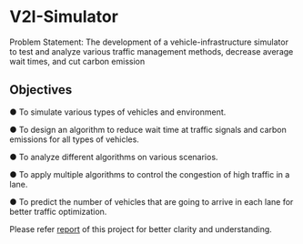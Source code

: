 # V2I-Simulator

Problem Statement:
The development of a vehicle-infrastructure simulator to test and analyze various 
traffic management methods, decrease average wait times, and cut carbon
emission

## Objectives

● To simulate various types of vehicles and environment.

● To design an algorithm to reduce wait time at traffic signals and carbon emissions
for all types of vehicles.

● To analyze different algorithms on various scenarios.

● To apply multiple algorithms to control the congestion of high traffic in a lane.

● To predict the number of vehicles that are going to arrive in each lane for better
traffic optimization.

Please refer [report](https://github.com/anandsagar00/V2I-Simulator/blob/main/Project%20Report.pdf) of this project for better clarity and understanding.


